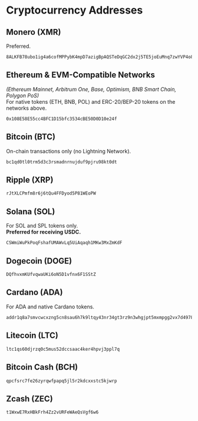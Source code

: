 # Cryptocurrency Addresses

## Monero (XMR)

Preferred.

    8ALKFB78ubo1ig4a6cofMPPybK4mpD7azigBpAQSTeDqGC2dx2j5TE5joEuMnq7zwYVP4o8z5EpcfCwe9a649tbL4uiEke4

## Ethereum & EVM-Compatible Networks

_(Ethereum Mainnet, Arbitrum One, Base, Optimism, BNB Smart Chain, Polygon PoS)_  
For native tokens (ETH, BNB, POL) and ERC-20/BEP-20 tokens on the networks above.

    0x108E58E55cc4BFC1D15bfc3534cBE50D0D10e24f

## Bitcoin (BTC)

On-chain transactions only (no Lightning Network).

    bc1qd0tl0trm5d3c3rsmadnrnujduf9pjru98kt0dt

## Ripple (XRP)

    rJtXLCPmfm8r6j6tQu4FFDyod5P81WEoPW

## Solana (SOL)

For SOL and SPL tokens only.  
**Preferred for receiving USDC.**

    CSWmiWuPkPoqFshafUMAWvLq5UiAqaqh1MKw3MxZmKdF

## Dogecoin (DOGE)

    DQfhvxmKUfvqwaUKi6oN5D1vfnx6F1SStZ

## Cardano (ADA)

For ADA and native Cardano tokens.

    addr1q8a7smvcwcxzng5cn8sau6h7k9ltqy43nr34gt3rz9n3whgjpt5mxmpgg2vx7d4978m29hsumkneycsks0xe76yxnz6sxhsuk8

## Litecoin (LTC)

    ltc1qs60djrzq0c5mus52dccsaac4ker4hpvj3ppl7q

## Bitcoin Cash (BCH)

    qpcfsrc7fe26zyrqwfpapq5jl5r2kdcxxstc5kjwrp

## Zcash (ZEC)

    t1WxwE7RxHBkFrh4Zz2vURFeWAeQsVgf6w6
